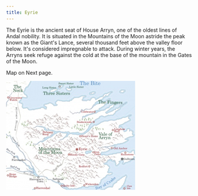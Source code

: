 ```yaml
---
title: Eyrie
---
```


The Eyrie is the ancient seat of House Arryn, one of the oldest lines of Andal nobility. It is situated in the Mountains of the Moon astride the peak known as the Giant's Lance, several thousand feet above the valley floor below. It's considered impregnable to attack. During winter years, the Arryns seek refuge against the cold at the base of the mountain in the Gates of the Moon.

Map on Next page.

![Image](images/000009.jpg)


